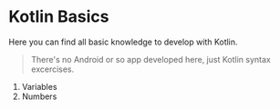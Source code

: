 # Kotlin Basics

Here you can find all basic knowledge to develop with Kotlin. 

> There's no Android or so app developed here, just Kotlin syntax excercises.


1. Variables
2. Numbers
